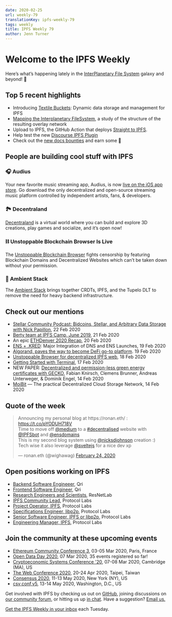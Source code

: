 ```yaml
---
date: 2020-02-25
url: weekly-79
translationKey: ipfs-weekly-79
tags: weekly
title: IPFS Weekly 79
author: Jenn Turner
---
```


# Welcome to the IPFS Weekly

Here’s what’s happening lately in the [InterPlanetary File System](https://ipfs.io/) galaxy and beyond! 🚀

## Top 5 recent highlights
* Introducing [Textile Buckets](https://blog.textile.io/first-look-at-textile-buckets-dynamic-ipfs-folders/): Dynamic data storage and management for IPFS  
* [Mapping the Interplanetary FileSystem](https://arxiv.org/abs/2002.07747), a study of the structure of the resulting overlay network 
* Upload to IPFS, the GitHub Action that deploys [Straight to IPFS](https://medium.com/@sergiibomko/straight-to-ipfs-3bff32fdb480). 
* Help test the new [Discourse IPFS Plugin](https://talk.fission.codes/t/testing-discourse-ipfs-plugin/482) 
* Check out the [new docs bounties](https://twitter.com/dzesika/status/1232017738752614407?s=20) and earn some 💸 


## People are building cool stuff with IPFS

### 🎧 Audius
Your new favorite music streaming app, Audius, is now [live on the iOS app store](https://twitter.com/AudiusProject/status/1220066334278447106?s=20). Go download the only decentralized and open-source streaming music platform controlled by independent artists, fans, & developers.

### 🏞 Decentraland
[Decentraland](https://decentraland.org/) is a virtual world where you can build and explore 3D creations, play games and socialize, and it’s open now!

### ⛓ Unstoppable Blockchain Browser Is Live 
The [Unstoppable Blockchain Browser](https://www.youtube.com/watch?v=_aIf4Nac6DU&feature=youtu.be) fights censorship by featuring Blockchain Domains and Decentralized Websites which can’t be taken down without your permission.

### 🧘 Ambient Stack
The [Ambient Stack](https://ambientstack.org/) brings together CRDTs, IPFS, and the Tupelo DLT to remove the need for heavy backend infrastructure. 


## Check out our mentions

* [Stellar Community Podcast: Bidcoins, Stellar, and Arbitrary Data Storage with Nick Papillon](https://podcast.stellar.org/episodes/bidcoins-stellar-and-arbitrary-data-storage-with-nick-papillon), 22 Feb 2020
* [Berty team at IPFS Camp, June 2019](https://medium.com/berty-tech/berty-team-at-ipfs-camp-june-2019-2b3e3958fc46), 21 Feb 2020
* An epic [ETHDenver 2020 Recap](https://medium.com/3box/ethdenver-2020-recap-aab409daef19), 20 Feb 2020
* [ENS + .KRED](https://medium.com/the-ethereum-name-service/ens-kred-major-integration-of-dns-and-ens-launches-e7efb4dd872a): Major Integration of DNS and ENS Launches, 19 Feb 2020
* [Algorand, paves the way to become DeFi go-to platform](https://www.linkedin.com/pulse/algorand-paves-way-become-defi-go-to-platform-andrzej-winiarski/). 19 Feb 2020
* [Unstoppable Browser for decentralized IPFS web](https://medium.com/@nederob/unstoppable-browser-for-decentralized-ipfs-web-832eca583aa6), 18 Feb 2020
* [Getting Started with Terminal](https://blog.terminal.co/posts/getting-started), 17 Feb 2020
* NEW PAPER: [Decentralized and permission-less green energy certificates with GECKO](https://link.springer.com/article/10.1186/s42162-020-0104-0), Fabian Knirsch, Clemens Brunner, Andreas Unterweger, & Dominik Engel, 14 Feb 2020
* [MoiBit](https://medium.com/@aikrish/moibit-the-practical-decentralized-cloud-storage-network-d7decb7db8aa) — The practical Decentralized Cloud Storage Network, 14 Feb 2020


## Quote of the week

<blockquote class="twitter-tweet"><p lang="en" dir="ltr">Announcing my personal blog at https://ronan.eth/ : <a href="https://t.co/pYODUH718V">https://t.co/pYODUH718V</a> <br>Time to move off <a href="https://twitter.com/Medium?ref_src=twsrc%5Etfw">@medium</a> to a <a href="https://twitter.com/hashtag/decentralised?src=hash&amp;ref_src=twsrc%5Etfw">#decentralised</a> website with <a href="https://twitter.com/IPFSbot?ref_src=twsrc%5Etfw">@IPFSbot</a> and <a href="https://twitter.com/ensdomains?ref_src=twsrc%5Etfw">@ensdomains</a> <br>This is my second blog system using <a href="https://twitter.com/nicksdjohnson?ref_src=twsrc%5Etfw">@nicksdjohnson</a> creation :)<br>Tech wise it also leverage <a href="https://twitter.com/sveltejs?ref_src=twsrc%5Etfw">@sveltejs</a> for a nice dev xp</p>&mdash; ronan.eth (@wighawag) <a href="https://twitter.com/wighawag/status/1232006103250210816?ref_src=twsrc%5Etfw">February 24, 2020</a></blockquote> 


## Open positions working on IPFS

* [Backend Software Engineeer](https://qri.io/jobs/job-backend-software-engineer), Qri
* [Frontend Software Engineer](https://qri.io/jobs/job-frontend-software-engineer), Qri
* [Research Engineers and Scientists](https://jobs.lever.co/protocol/f39f7fe0-1805-40d2-9453-90fd25c72bc3), ResNetLab
* [IPFS Community Lead](https://jobs.lever.co/protocol/71c4a9b9-af90-4ce9-9dba-8b72507997bf), Protocol Labs
* [Project Operator, IPFS](https://jobs.lever.co/protocol/135cecff-ecc4-49ca-b516-61b63fd4d9ef), Protocol Labs
* [Specifications Engineer, libp2p](https://jobs.lever.co/protocol/0ee37e17-5fb3-4b0f-8559-e5fca363e268), Protocol Labs
* [Senior Software Engineer, IPFS or libp2p](https://jobs.lever.co/protocol/82793e56-124f-484c-bf13-357ef0b45bc6), Protocol Labs
* [Engineering Manager, IPFS](https://jobs.lever.co/protocol/3f0787e8-58b3-4122-a1ea-424561d2658f), Protocol Labs


## Join the community at these upcoming events

* [Ethereum Community Conference 3](https://ethcc.io/), 03-05 Mar 2020, Paris, France
* [Open Data Day 2020](https://opendataday.org/), 07 Mar 2020, 35 events registered so far!
* [Cryptoeconomic Systems Conference '20](https://cryptoeconomicsystems.pubpub.org/ces20), 07-08 Mar 2020, Cambridge (MA), US
* [The Web Conference 2020](https://www2020.thewebconf.org/), 20-24 Apr 2020, Taipei, Taiwan
* [Consensus 2020](https://www.coindesk.com/events/consensus-2020), 11-13 May 2020, New York (NY), US
* [csv,conf,v5](https://csvconf.com/), 13-14 May 2020, Washington, D.C., US


Get involved with IPFS by checking us out on [GitHub](https://github.com/ipfs), joining discussions on [our community forum](https://discuss.ipfs.io/), or hitting us up [in chat](https://riot.im/app/#/room/#ipfs:matrix.org). Have a suggestion? [Email us.](mailto:newsletter@ipfs.io)

[Get the IPFS Weekly in your inbox](https://ipfs.us4.list-manage.com/subscribe?u=25473244c7d18b897f5a1ff6b&id=cad54b2230) each Tuesday.
